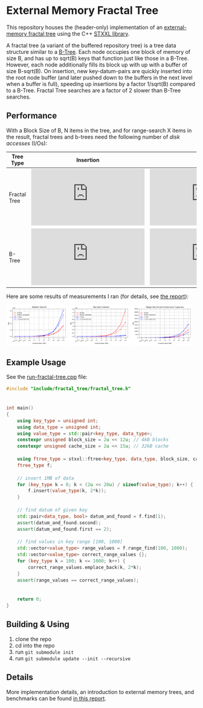 # External Memory Fractal Tree

This repository houses the (header-only) implementation of an [external-memory fractal tree](https://en.wikipedia.org/wiki/Fractal_tree_index)
using the C++ [STXXL library](https://stxxl.org/tags/master).

A fractal tree (a variant of the buffered repository tree) is a tree data structure similar to a [B-Tree](https://en.wikipedia.org/wiki/B-tree). Each node occupies one block of memory of size B, and has up to sqrt(B) keys
that function just like those in a B-Tree. However, each node additionally fills its block up with up with a buffer of size
B-sqrt(B). On insertion, new key-datum-pairs are quickly inserted into the root node buffer (and later pushed down to the buffers in the 
next level when a buffer is full), speeding up insertions by a factor 1/sqrt(B)
compared to a B-Tree. Fractal Tree searches are a factor of 2 slower than B-Tree searches.

## Performance
With a Block Size of B, N items in the tree, and for range-search X items in the result, fractal trees
and b-trees need the following number of _disk accesses_ (I/Os):

| Tree Type  | Insertion  | Search  | Range-Search  |
|---|---|---|---|
| Fractal Tree  | ![\frac{1}{\sqrt{B}}\log_B (\frac{N}{B})](https://latex.codecogs.com/gif.latex?%5Cfrac%7B1%7D%7B%5Csqrt%7BB%7D%7D%5Clog_B%20%28%5Cfrac%7BN%7D%7BB%7D%29)  | ![2\log_B (\frac{N}{B})](https://latex.codecogs.com/gif.latex?2%5Clog_B%20%28%5Cfrac%7BN%7D%7BB%7D%29)  | ![2\log_B(\frac{N}{B}) + \frac{X}{B}](https://latex.codecogs.com/gif.latex?2%5Clog_B%28%5Cfrac%7BN%7D%7BB%7D%29%20&plus;%20%5Cfrac%7BX%7D%7BB%7D)  |
| B-Tree  | ![\log_B(\frac{N}{B})](https://latex.codecogs.com/gif.latex?%5Clog_B%28%5Cfrac%7BN%7D%7BB%7D%29)  | ![\log_B(\frac{N}{B})](https://latex.codecogs.com/gif.latex?%5Clog_B%28%5Cfrac%7BN%7D%7BB%7D%29)  | ![\log_B(\frac{N}{B}) + \frac{X}{B}](https://latex.codecogs.com/gif.latex?%5Clog_B%28%5Cfrac%7BN%7D%7BB%7D%29%20&plus;%20%5Cfrac%7BX%7D%7BB%7D)  |

Here are some results of measurements I ran (for details, see [the report](report.pdf)):

<p float="left">
  <img src="/benchmarks/Random_Search.png" width="32%" />
  <img src="/benchmarks/Random_Insertion.png" width="32%" /> 
  <img src="/benchmarks/Range Search (amortized over 5 queries).png" width="32%" />
</p>

## Example Usage
See the [run-fractal-tree.cpp](run-fractal-tree.cpp) file:
```cpp
#include "include/fractal_tree/fractal_tree.h"


int main()
{
    using key_type = unsigned int;
    using data_type = unsigned int;
    using value_type = std::pair<key_type, data_type>;
    constexpr unsigned block_size = 2u << 12u; // 4kB blocks
    constexpr unsigned cache_size = 2u << 15u; // 32kB cache

    using ftree_type = stxxl::ftree<key_type, data_type, block_size, cache_size>;
    ftree_type f;

    // insert 1MB of data
    for (key_type k = 0; k < (2u << 20u) / sizeof(value_type); k++) {
        f.insert(value_type(k, 2*k));
    }

    // find datum of given key
    std::pair<data_type, bool> datum_and_found = f.find(1);
    assert(datum_and_found.second);
    assert(datum_and_found.first == 2);

    // find values in key range [100, 1000]
    std::vector<value_type> range_values = f.range_find(100, 1000);
    std::vector<value_type> correct_range_values {};
    for (key_type k = 100; k <= 1000; k++) {
        correct_range_values.emplace_back(k, 2*k);
    }
    assert(range_values == correct_range_values);


    return 0;
}

```
## Building & Using
1. clone the repo
2. cd into the repo
3. run `git submodule init`
4. run `git submodule update --init --recursive`

## Details
More implementation details, an introduction to external memory trees, and benchmarks can be found [in this report](report.pdf).
